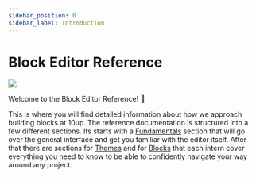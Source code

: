 ```yaml
---
sidebar_position: 0
sidebar_label: Introduction
---
```


# Block Editor Reference

![](/img/reference-icon.png)

Welcome to the Block Editor Reference! :wave:

This is where you will find detailed information about how we approach building blocks at 10up. The reference documentation is structured into a few different sections. Its starts with a [Fundamentals](./01-Fundamentals/the-editor.md) section that will go over the general interface and get you familiar with the editor itself. After that there are sections for [Themes](./02-Themes/styles.md) and for [Blocks](./03-Blocks/block-patterns.md) that each intern cover everything you need to know to be able to confidently navigate your way around any project.